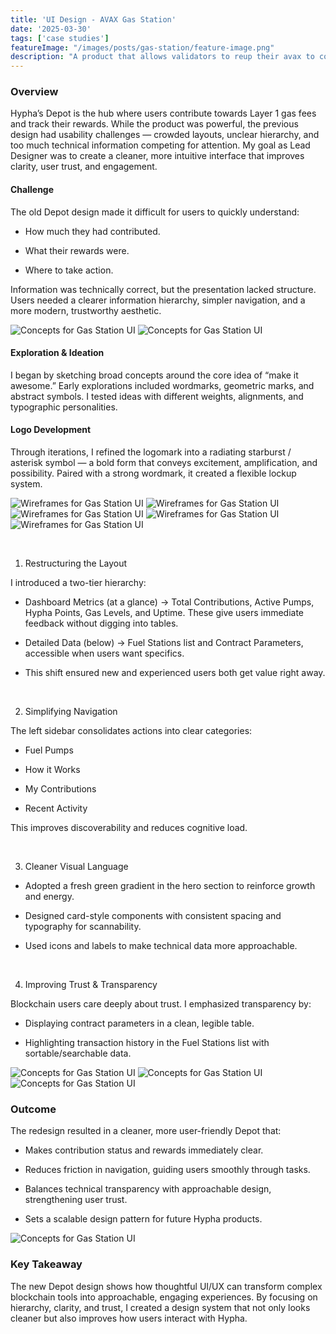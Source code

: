 ```yaml
---
title: 'UI Design - AVAX Gas Station'
date: '2025-03-30'
tags: ['case studies']
featureImage: "/images/posts/gas-station/feature-image.png"
description: "A product that allows validators to reup their avax to continue to work for the Layer 1 they are validating."
---
```


### Overview

Hypha’s Depot is the hub where users contribute towards Layer 1 gas fees and track their rewards. While the product was powerful, the previous design had usability challenges — crowded layouts, unclear hierarchy, and too much technical information competing for attention. My goal as Lead Designer was to create a cleaner, more intuitive interface that improves clarity, user trust, and engagement.

#### Challenge

The old Depot design made it difficult for users to quickly understand:

- How much they had contributed.

- What their rewards were.

- Where to take action.

Information was technically correct, but the presentation lacked structure. Users needed a clearer information hierarchy, simpler navigation, and a more modern, trustworthy aesthetic.

![Concepts for Gas Station UI](/images/posts/gas-station/gas-comp-1.jpg)
![Concepts for Gas Station UI](/images/posts/gas-station/gas-comp-2.jpg)



#### Exploration & Ideation

I began by sketching broad concepts around the core idea of “make it awesome.” Early explorations included wordmarks, geometric marks, and abstract symbols. I tested ideas with different weights, alignments, and typographic personalities.


#### Logo Development

Through iterations, I refined the logomark into a radiating starburst / asterisk symbol — a bold form that conveys excitement, amplification, and possibility. Paired with a strong wordmark, it created a flexible lockup system.

![Wireframes for Gas Station UI](/images/posts/gas-station/comp-1.png)
![Wireframes for Gas Station UI](/images/posts/gas-station/comp-2.png)
![Wireframes for Gas Station UI](/images/posts/gas-station/comp-3.png)
![Wireframes for Gas Station UI](/images/posts/gas-station/comp-4.png)
![Wireframes for Gas Station UI](/images/posts/gas-station/comp-5.png)

</br>

1. Restructuring the Layout

I introduced a two-tier hierarchy:

- Dashboard Metrics (at a glance) → Total Contributions, Active Pumps, Hypha Points, Gas Levels, and Uptime. These give users immediate feedback without digging into tables.

- Detailed Data (below) → Fuel Stations list and Contract Parameters, accessible when users want specifics.

- This shift ensured new and experienced users both get value right away.

</br>

2. Simplifying Navigation

The left sidebar consolidates actions into clear categories:

- Fuel Pumps

- How it Works

- My Contributions

- Recent Activity

This improves discoverability and reduces cognitive load.

</br>

3. Cleaner Visual Language

- Adopted a fresh green gradient in the hero section to reinforce growth and energy.

- Designed card-style components with consistent spacing and typography for scannability.

- Used icons and labels to make technical data more approachable.


</br>

4. Improving Trust & Transparency

Blockchain users care deeply about trust. I emphasized transparency by:

- Displaying contract parameters in a clean, legible table.

- Highlighting transaction history in the Fuel Stations list with sortable/searchable data.

![Concepts for Gas Station UI](/images/posts/gas-station/gas-comp-3.png)
![Concepts for Gas Station UI](/images/posts/gas-station/gas-comp-4.png)
![Concepts for Gas Station UI](/images/posts/gas-station/gas-comp-5.png)

### Outcome

The redesign resulted in a cleaner, more user-friendly Depot that:

- Makes contribution status and rewards immediately clear.

- Reduces friction in navigation, guiding users smoothly through tasks.

- Balances technical transparency with approachable design, strengthening user trust.

- Sets a scalable design pattern for future Hypha products.

![Concepts for Gas Station UI](/images/posts/gas-station/gas-comp-3.jpg)

### Key Takeaway

The new Depot design shows how thoughtful UI/UX can transform complex blockchain tools into approachable, engaging experiences. By focusing on hierarchy, clarity, and trust, I created a design system that not only looks cleaner but also improves how users interact with Hypha.